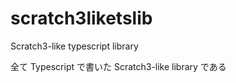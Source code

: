 # scratch3liketslib
Scratch3-like typescript library 

全て Typescript で書いた Scratch3-like library である

